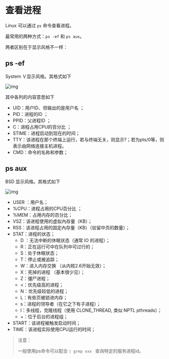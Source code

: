# 查看进程

Linux 可以通过 `ps` 命令查看进程。

最常用的两种方式：`ps -ef` 和 `ps aux`。

两者区别在于显示风格不一样：

## ps -ef

System Ｖ显示风格。其格式如下

![img](http://www.linuxidc.com/upload/2016_07/160725160326151.jpg)

其中各列的内容意思如下

* UID：用户ID、但输出的是用户名 ；
* PID：进程的ID ；
* PPID：父进程ID ；
* C：进程占用CPU的百分比 ；
* STIME：进程启动到现在的时间；
* TTY：该进程在那个终端上运行，若与终端无关，则显示?；若为pts/0等，则表示由网络连接主机进程。 
* CMD：命令的名称和参数；

## ps aux

BSD 显示风格。其格式如下

![img](http://www.linuxidc.com/upload/2016_07/160725160326152.jpg)

* USER ：用户名； 
* %CPU：进程占用的CPU百分比 ；
* %MEM：占用内存的百分比；
* VSZ：该进程使用的虚拟內存量（KB）；
* RSS：该进程占用的固定內存量（KB）（驻留中页的数量）；
* STAT：进程的状态；
  * D ：无法中断的休眠状态（通常 IO 的进程）；
  * R：正在运行可中在队列中可过行的；
  * S：处于休眠状态；
  * T：停止或被追踪；
  * W：进入内存交换 （从内核2.6开始无效）；
  * X：死掉的进程 （基本很少见）；
  * Z：僵尸进程；
  * <：优先级高的进程；
  * N：优先级较低的进程；
  * L：有些页被锁进内存；
  * s：进程的领导者（在它之下有子进程）；
  * l：多线程，克隆线程（使用 CLONE_THREAD, 类似 NPTL pthreads）；
  * \+：位于后台的进程组；
* START：该进程被触发启动时间；
* TIME：该进程实际使用CPU运行的时间；
  

> 注意：
>
> 一般使用ps命令可以配合 `| grep xxx ` 查询特定的服务进程id。